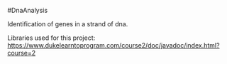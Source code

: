 #DnaAnalysis

Identification of genes in a strand of dna.

Libraries used for this project:
https://www.dukelearntoprogram.com/course2/doc/javadoc/index.html?course=2 
